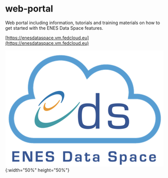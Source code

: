 # web-portal
Web portal including information, tutorials and training materials on how to get started with the ENES Data Space features.

[https://enesdataspace.vm.fedcloud.eu](https://enesdataspace.vm.fedcloud.eu)

![alt text](https://github.com/ENES-Data-Space/web-portal/raw/main/img/ENES_DS_logo.png?raw=true){:width="50%" height="50%"}

